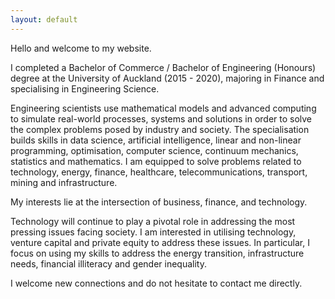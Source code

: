 ```yaml
---
layout: default
---
```


Hello and welcome to my website.

I completed a Bachelor of Commerce / Bachelor of Engineering (Honours) degree at the University of Auckland (2015 - 2020), majoring in Finance and specialising in Engineering Science.

Engineering scientists use mathematical models and advanced computing to simulate real-world processes, systems and solutions in order to solve the complex problems posed by industry and society. The specialisation builds skills in data science, artificial intelligence, linear and non-linear programming, optimisation, computer science, continuum mechanics, statistics and mathematics. I am equipped to solve problems related to technology, energy, finance, healthcare, telecommunications, transport, mining and infrastructure.

My interests lie at the intersection of business, finance, and technology.

Technology will continue to play a pivotal role in addressing the most pressing issues facing society. I am interested in utilising technology, venture capital and private equity to address these issues. In particular, I focus on using my skills to address the energy transition, infrastructure needs, financial illiteracy and gender inequality. 

I welcome new connections and do not hesitate to contact me directly.

